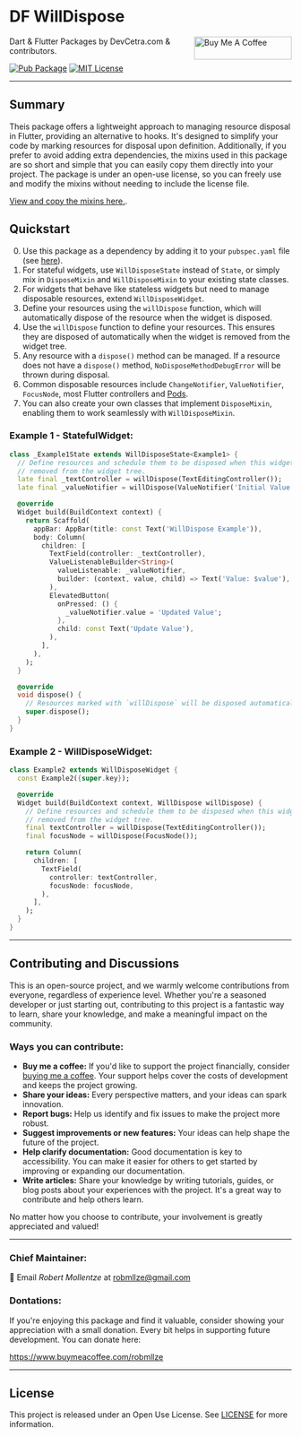 # DF WillDispose

<a href="https://www.buymeacoffee.com/robmllze" target="_blank"><img align="right" src="https://cdn.buymeacoffee.com/buttons/default-orange.png" alt="Buy Me A Coffee" height="41" width="174"></a>

Dart & Flutter Packages by DevCetra.com & contributors.

[![Pub Package](https://img.shields.io/pub/v/df_will_dispose.svg)](https://pub.dev/packages/df_will_dispose)
[![MIT License](https://img.shields.io/badge/License-MIT-blue.svg)](https://raw.githubusercontent.com/robmllze/df_will_dispose/main/LICENSE)

---

## Summary

Theis package offers a lightweight approach to managing resource disposal in Flutter, providing an alternative to hooks. It's designed to simplify your code by marking resources for disposal upon definition. Additionally, if you prefer to avoid adding extra dependencies, the mixins used in this package are so short and simple that you can easily copy them directly into your project. The package is under an open-use license, so you can freely use and modify the mixins without needing to include the license file.

[View and copy the mixins here.](https://github.com/robmllze/df_will_dispose/blob/main/lib/src/will_dispose_mixin.dart).

## Quickstart

0. Use this package as a dependency by adding it to your `pubspec.yaml` file (see [here](https://pub.dev/packages/df_will_dispose/install)).
1. For stateful widgets, use `WillDisposeState` instead of `State`, or simply mix in `DisposeMixin` and `WillDisposeMixin` to your existing state classes.
2. For widgets that behave like stateless widgets but need to manage disposable resources, extend `WillDisposeWidget`.
3. Define your resources using the `willDispose` function, which will automatically dispose of the resource when the widget is disposed.
4. Use the `willDispose` function to define your resources. This ensures they are disposed of automatically when the widget is removed from the widget tree.
5. Any resource with a `dispose()` method can be managed. If a resource does not have a `dispose()` method, `NoDisposeMethodDebugError` will be thrown during disposal.
6. Common disposable resources include `ChangeNotifier`, `ValueNotifier`, `FocusNode`, most Flutter controllers and [Pods](https://pub.dev/packages/df_pod).
7. You can also create your own classes that implement `DisposeMixin`, enabling them to work seamlessly with `WillDisposeMixin`.

### Example 1 - StatefulWidget:

```dart
class _Example1State extends WillDisposeState<Example1> {
  // Define resources and schedule them to be disposed when this widget gets
  // removed from the widget tree.
  late final _textController = willDispose(TextEditingController());
  late final _valueNotifier = willDispose(ValueNotifier('Initial Value'));

  @override
  Widget build(BuildContext context) {
    return Scaffold(
      appBar: AppBar(title: const Text('WillDispose Example')),
      body: Column(
        children: [
          TextField(controller: _textController),
          ValueListenableBuilder<String>(
            valueListenable: _valueNotifier,
            builder: (context, value, child) => Text('Value: $value'),
          ),
          ElevatedButton(
            onPressed: () {
              _valueNotifier.value = 'Updated Value';
            },
            child: const Text('Update Value'),
          ),
        ],
      ),
    );
  }

  @override
  void dispose() {
    // Resources marked with `willDispose` will be disposed automatically here.
    super.dispose();
  }
}
```

### Example 2 - WillDisposeWidget:

```dart
class Example2 extends WillDisposeWidget {
  const Example2({super.key});

  @override
  Widget build(BuildContext context, WillDispose willDispose) {
    // Define resources and schedule them to be disposed when this widget gets
    // removed from the widget tree.
    final textController = willDispose(TextEditingController());
    final focusNode = willDispose(FocusNode());

    return Column(
      children: [
        TextField(
          controller: textController,
          focusNode: focusNode,
        ),
      ],
    );
  }
}
```

---

## Contributing and Discussions

This is an open-source project, and we warmly welcome contributions from everyone, regardless of experience level. Whether you're a seasoned developer or just starting out, contributing to this project is a fantastic way to learn, share your knowledge, and make a meaningful impact on the community.

### Ways you can contribute:

- **Buy me a coffee:** If you'd like to support the project financially, consider [buying me a coffee](https://www.buymeacoffee.com/robmllze). Your support helps cover the costs of development and keeps the project growing.
- **Share your ideas:** Every perspective matters, and your ideas can spark innovation.
- **Report bugs:** Help us identify and fix issues to make the project more robust.
- **Suggest improvements or new features:** Your ideas can help shape the future of the project.
- **Help clarify documentation:** Good documentation is key to accessibility. You can make it easier for others to get started by improving or expanding our documentation.
- **Write articles:** Share your knowledge by writing tutorials, guides, or blog posts about your experiences with the project. It's a great way to contribute and help others learn.

No matter how you choose to contribute, your involvement is greatly appreciated and valued!

---

### Chief Maintainer:

📧 Email _Robert Mollentze_ at robmllze@gmail.com

### Dontations:

If you're enjoying this package and find it valuable, consider showing your appreciation with a small donation. Every bit helps in supporting future development. You can donate here:

https://www.buymeacoffee.com/robmllze

---

## License

This project is released under an Open Use License. See [LICENSE](https://raw.githubusercontent.com/robmllze/df_will_dispose/main/LICENSE) for more information.
